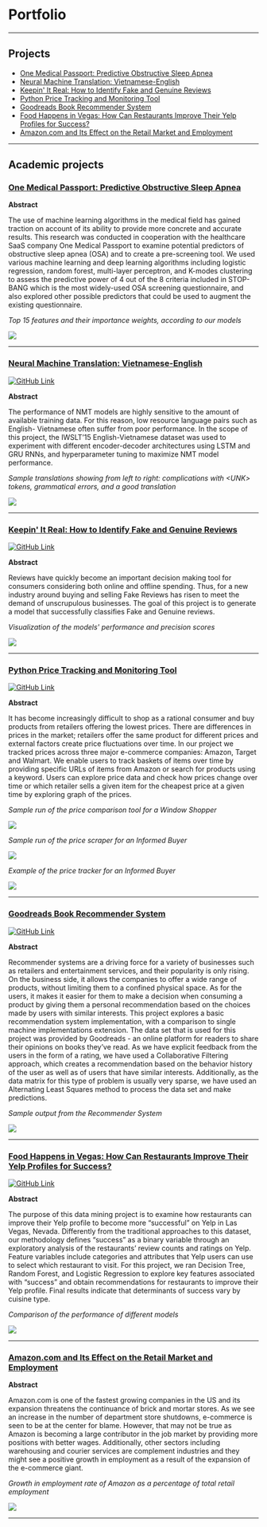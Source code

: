 # Portfolio

---

## Projects

- [One Medical Passport: Predictive Obstructive Sleep Apnea](#1mp-osa)
- [Neural Machine Translation: Vietnamese-English](#nmt-viet-eng)
- [Keepin' It Real: How to Identify Fake and Genuine Reviews](#keepin-it-real-how-to-identify-fake-and-genuine-reviews)
- [Python Price Tracking and Monitoring Tool](#python-price-tracking-and-monitoring-tool)
- [Goodreads Book Recommender System](#goodreads-book-recommender-system)
- [Food Happens in Vegas: How Can Restaurants Improve Their Yelp Profiles for Success?](#food-happens-in-vegas-how-can-restaurants-improve-their-yelp-profiles-for-success)
- [Amazon.com and Its Effect on the Retail Market and Employment](#amazoncom-and-its-effect-on-the-retail-market-and-employment)

---

## Academic projects 

### [One Medical Passport: Predictive Obstructive Sleep Apnea](/pdf/Capstone_Team27_Final_Report.pdf)

**Abstract**

The use of machine learning algorithms in the medical field has gained traction on account of its ability to provide more concrete and accurate results. This research was conducted in cooperation with the healthcare SaaS company One Medical Passport to examine potential predictors of obstructive sleep apnea (OSA) and to create a pre-screening tool. We used various machine learning and deep learning algorithms including logistic regression, random forest, multi-layer perceptron, and K-modes clustering to assess the predictive power of 4 out of the 8 criteria included in STOP-BANG which is the most widely-used OSA screening questionnaire, and also explored other possible predictors that could be used to augment the existing questionnaire.

_Top 15 features and their importance weights, according to our models_

<img src="images/1MP_features.png?raw=true"/>

---
### [Neural Machine Translation: Vietnamese-English](/pdf/nmt_vi-en.pdf)
[![GitHub Link](https://img.shields.io/badge/GitHub-Project_Code-blue?logo=GitHub)](https://github.com/anu-ujin-g/nmt-vi-en)

**Abstract**

The performance of NMT models are highly sensitive to the amount of available training data. For this reason, low resource language pairs such as English- Vietnamese often suffer from poor performance. In the scope of this project, the IWSLT’15 English-Vietnamese dataset was used to experiment with different encoder-decoder architectures using LSTM and GRU RNNs, and hyperparameter tuning to maximize NMT model performance.

_Sample translations showing from left to right: complications with \<UNK\> tokens, grammatical errors, and a good translation_

<img src="images/NMT_sample.png?raw=true"/>

---
### [Keepin' It Real: How to Identify Fake and Genuine Reviews](https://github.com/anu-ujin-g/KeepinItReal/blob/master/KeepinItReal.pdf)
[![GitHub Link](https://img.shields.io/badge/GitHub-Project_Code-blue?logo=GitHub)](https://github.com/anu-ujin-g/KeepinItReal)

**Abstract**

Reviews have quickly become an important decision making tool for consumers considering both online and offline spending. Thus, for a new industry around buying and selling Fake Reviews has risen to meet the demand of unscrupulous businesses. The goal of this project is to generate a model that successfully classifies Fake and Genuine reviews.

_Visualization of the models' performance and precision scores_

<img src="images/Final_models_KIR.jpeg?raw=true"/>

---
### [Python Price Tracking and Monitoring Tool](https://github.com/anu-ujin-g/py_price_project/blob/master/Price_Tracker_report.pdf)
[![GitHub Link](https://img.shields.io/badge/GitHub-Project_Code-blue?logo=GitHub)](https://github.com/anu-ujin-g/py_price_project/)

**Abstract**

It has become increasingly difficult to shop as a rational consumer and buy products from retailers offering the lowest prices. There are differences in prices in the market; retailers offer the same product for different prices and external factors create price fluctuations over time. In our project we tracked prices across three major e-commerce companies: Amazon, Target and Walmart. We enable users to track baskets of items over time by providing specific URLs of items from Amazon or search for products using a keyword. Users can explore price data and check how prices change over time or which retailer sells a given item for the cheapest price at a given time by exploring graph of the prices.

_Sample run of the price comparison tool for a Window Shopper_

<img src="images/Price_window.jpeg?raw=true"/>

_Sample run of the price scraper for an Informed Buyer_

<img src="images/Price_scraper.jpeg?raw=true"/>

_Example of the price tracker for an Informed Buyer_

<img src="images/Price_tracker.jpeg?raw=true"/>

---
### [Goodreads Book Recommender System](https://github.com/anu-ujin-g/big_readers/blob/master/Big_Readers_writeup.pdf)
[![GitHub Link](https://img.shields.io/badge/GitHub-Project_Code-blue?logo=GitHub)](https://github.com/anu-ujin-g/big_readers/)

**Abstract**

Recommender systems are a driving force for a variety of businesses such as retailers and entertainment services, and their popularity is only rising. On the business side, it allows the companies to offer a wide range of products, without limiting them to a confined physical space. As for the users, it makes it easier for them to make a decision when consuming a product by giving them a personal recommendation based on the choices made by users with similar interests. This project explores a basic recommendation system implementation, with a comparison to single machine implementations extension. The data set that is used for this project was provided by Goodreads - an online platform for readers to share their opinions on books they’ve read. As we have explicit feedback from the users in the form of a rating, we have used a Collaborative Filtering approach, which creates a recommendation based on the behavior history of the user as well as of users that have similar interests. Additionally, as the data matrix for this type of problem is usually very sparse, we have used an Alternating Least Squares method to process the data set and make predictions.

_Sample output from the Recommender System_

<img src="images/Rec_sys.jpeg?raw=true"/>

---
### [Food Happens in Vegas: How Can Restaurants Improve Their Yelp Profiles for Success?](https://github.com/anu-ujin-g/Vegas_Foodies/blob/master/DSGA1001_TermProject2019_FinalWriteUp_VegasFoodies.pdf)
[![GitHub Link](https://img.shields.io/badge/GitHub-Project_Code-blue?logo=GitHub)](https://github.com/anu-ujin-g/Vegas_Foodies)

**Abstract**

The purpose of this data mining project is to examine how restaurants can improve their Yelp profile to become more “successful” on Yelp in Las Vegas, Nevada. Differently from the traditional approaches to this dataset, our methodology defines “success” as a binary variable through an exploratory analysis of the restaurants’ review counts and ratings on Yelp. Feature variables include categories and attributes that Yelp users can use to select which restaurant to visit. For this project, we ran Decision Tree, Random Forest, and Logistic Regression to explore key features associated with “success” and obtain recommendations for restaurants to improve their Yelp profile. Final results indicate that determinants of success vary by cuisine type.

_Comparison of the performance of different models_

<img src="images/Final_models_VF.png?raw=true"/>

---
### [Amazon.com and Its Effect on the Retail Market and Employment](/pdf/Gerelt-Od_Thesis.pdf)

**Abstract**

Amazon.com is one of the fastest growing companies in the US and its expansion threatens the continuance of brick and mortar stores. As we see an increase in the number of department store shutdowns, e-commerce is seen to be at the center for blame. However, that may not be true as Amazon is becoming a large contributor in the job market by providing more positions with better wages. Additionally, other sectors including warehousing and courier services are complement industries and they might see a positive growth in employment as a result of the expansion of the e-commerce giant.

_Growth in employment rate of Amazon as a percentage of total retail employment_

<img src="images/Amazon_emp.png?raw=true"/>

---
